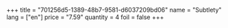+++
title = "701256d5-1389-48b7-9581-d6037209bd06"
name = "Subtlety"
lang = ["en"]
price = "7.59"
quantity = 4
foil = false
+++
